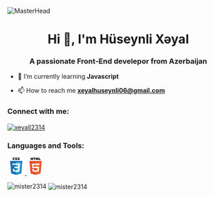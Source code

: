 ![MasterHead](http://devskiller.com/wp-content/uploads/2020/09/screen-html5-devs.jpg)

<h1 align="center">Hi 👋, I'm Hüseynli Xəyal</h1>
<h3 align="center">A passionate Front-End develepor from Azerbaijan</h3>

- 🌱 I’m currently learning **Javascript**

- 📫 How to reach me **xeyalhuseynli06@gmail.com**

<h3 align="left">Connect with me:</h3>
<p align="left">
<a href="https://instagram.com/morphy2314" target="blank"><img align="center" src="https://raw.githubusercontent.com/rahuldkjain/github-profile-readme-generator/master/src/images/icons/Social/instagram.svg" alt="xeyall2314" height="30" width="40" /></a>
</p>

<h3 align="left">Languages and Tools:</h3>
<p align="left"> <a href="https://www.w3schools.com/css/" target="_blank" rel="noreferrer"> <img src="https://raw.githubusercontent.com/devicons/devicon/master/icons/css3/css3-original-wordmark.svg" alt="css3" width="40" height="40"/> </a> <a href="https://www.w3.org/html/" target="_blank" rel="noreferrer"> <img src="https://raw.githubusercontent.com/devicons/devicon/master/icons/html5/html5-original-wordmark.svg" alt="html5" width="40" height="40"/> </a> </p>

<p><img align="left" src="https://github-readme-stats.vercel.app/api/top-langs?username=mister2314&show_icons=true&locale=en&layout=compact" alt="mister2314" /></p>

<p>&nbsp;<img align="center" src="https://github-readme-stats.vercel.app/api?username=mister2314&show_icons=true&locale=en" alt="mister2314" /></p>
